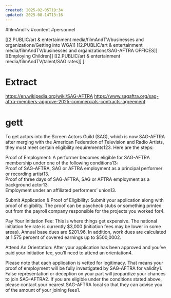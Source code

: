 ```yaml
---
created: 2025-02-05T19:34
updated: 2025-08-14T13:16
---
```

#filmAndTv #content #personnel 

[[2.PUBLIC/art & entertainment media/filmAndTV/businesses and organizations/Getting into WGA]]
[[2.PUBLIC/art & entertainment media/filmAndTV/businesses and organizations/SAG-AFTRA OFFICES]]
[[Employing Children]]
[[2.PUBLIC/art & entertainment media/filmAndTV/talent/SAG rates]]
[
# Extract
https://en.wikipedia.org/wiki/SAG-AFTRA
https://www.sagaftra.org/sag-aftra-members-approve-2025-commercials-contracts-agreement
# gett
To get actors into the Screen Actors Guild (SAG), which is now SAG-AFTRA after merging with the American Federation of Television and Radio Artists, they must meet certain eligibility requirements123. Here are the steps:

Proof of Employment: A performer becomes eligible for SAG-AFTRA membership under one of the following conditions13:  
Proof of SAG-AFTRA, SAG or AFTRA employment as a principal performer or recording artist13.  
Proof of three days of SAG-AFTRA, SAG or AFTRA employment as a background actor13.  
Employment under an affiliated performers’ union13.

Submit Application & Proof of Eligibility: Submit your application along with proof of eligibility. The proof can be paycheck stubs or something printed out from the payroll company responsible for the projects you worked for4.

Pay Your Initiation Fee: This is where things get expensive. The national initiation fee rate is currently $3,000 (initiation fees may be lower in some areas). Annual base dues are $201.96. In addition, work dues are calculated at 1.575 percent of covered earnings up to $500,0002.

Attend An Orientation: After your application has been approved and you’ve paid your initiation fee, you’ll need to attend an orientation4.

Please note that each application is vetted for legitimacy. That means your proof of employment will be fully investigated by SAG-AFTRA for validity1. False representation or deception on your part will jeopardize your chances to join SAG-AFTRA2. If you are eligible under the conditions stated above, please contact your nearest SAG-AFTRA local so that they can advise you of the amount of your joining fees1.